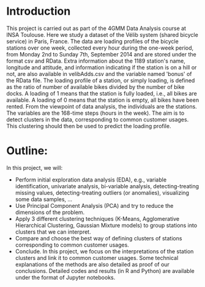 # Introduction
This project is carried out as part of the 4GMM Data Analysis course at INSA Toulouse. Here we study a dataset of the Vélib system (shared bicycle service) in Paris, France. The data are loading profiles of the bicycle stations over one week, collected every hour during the one-week period, from Monday 2nd to Sunday 7th, September 2014 and are stored under the format csv and RData. Extra information about the 1189 station's name, longitude and attitude, and information indicating if the station is on a hill or not, are also available in velibAdds.csv and the variable named 'bonus' of the RData file.
The loading profile of a station, or simply loading, is defined as the ratio of number of available bikes divided by the number of bike docks. A loading of 1 means that the station is fully loaded, i.e., all bikes are available. A loading of 0 means that the station is empty, all bikes have been rented. From the viewpoint of data analysis, the individuals are the stations. The variables are the 168-time steps (hours in the week). The aim is to detect clusters in the data, corresponding to common customer usages. This clustering should then be used to predict the loading profile. 
# Outline:  
In this project, we will: 
- Perform initial exploration data analysis (EDA), e.g., variable identification, univariate analysis, bi-variable analysis, detecting-treating missing values, detecting-treating outliers (or anomalies), visualizing some data samples, …   
- Use Principal Component Analysis (PCA) and try to reduce the dimensions of the problem. 
- Apply 3 different clustering techniques (K-Means, Agglomerative Hierarchical Clustering, Gaussian Mixture models) to group stations into clusters that we can interpret. 
- Compare and choose the best way of defining clusters of stations corresponding to common customer usages. 
- Conclude. 
In this project, we focus on the interpretations of the station clusters and link it to common customer usages. Some technical explanations of the methods are also detailed as proof of our conclusions. Detailed codes and results (in R and Python) are available under the format of Jupyter notebooks.
